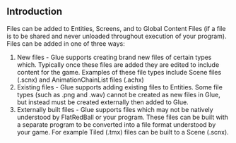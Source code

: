 ## Introduction

Files can be added to Entities, Screens, and to Global Content Files (if a file is to be shared and never unloaded throughout execution of your program). Files can be added in one of three ways:

1.  New files - Glue supports creating brand new files of certain types which. Typically once these files are added they are edited to include content for the game. Examples of these file types include Scene files (.scnx) and AnimationChainList files (.achx)
2.  Existing files - Glue supports adding existing files to Entities. Some file types (such as .png and .wav) cannot be created as new files in Glue, but instead must be created externally then added to Glue.
3.  Externally built files - Glue supports files which may not be natively understood by FlatRedBall or your program. These files can be built with a separate program to be converted into a file format understood by your game. For example Tiled (.tmx) files can be built to a Scene (.scnx).

 
